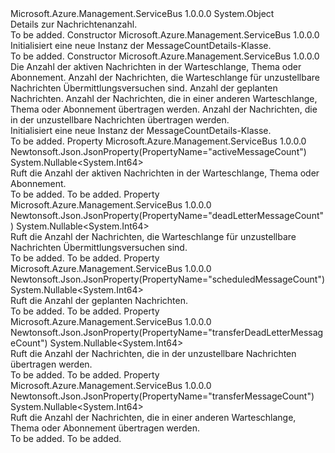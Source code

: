 <Type Name="MessageCountDetails" FullName="Microsoft.Azure.Management.ServiceBus.Models.MessageCountDetails">
  <TypeSignature Language="C#" Value="public class MessageCountDetails" />
  <TypeSignature Language="ILAsm" Value=".class public auto ansi beforefieldinit MessageCountDetails extends System.Object" />
  <TypeSignature Language="DocId" Value="T:Microsoft.Azure.Management.ServiceBus.Models.MessageCountDetails" />
  <TypeSignature Language="VB.NET" Value="Public Class MessageCountDetails" />
  <TypeSignature Language="F#" Value="type MessageCountDetails = class" />
  <AssemblyInfo>
    <AssemblyName>Microsoft.Azure.Management.ServiceBus</AssemblyName>
    <AssemblyVersion>1.0.0.0</AssemblyVersion>
  </AssemblyInfo>
  <Base>
    <BaseTypeName>System.Object</BaseTypeName>
  </Base>
  <Interfaces />
  <Docs>
    <summary>
            Details zur Nachrichtenanzahl.
            </summary>
    <remarks>To be added.</remarks>
  </Docs>
  <Members>
    <Member MemberName=".ctor">
      <MemberSignature Language="C#" Value="public MessageCountDetails ();" />
      <MemberSignature Language="ILAsm" Value=".method public hidebysig specialname rtspecialname instance void .ctor() cil managed" />
      <MemberSignature Language="DocId" Value="M:Microsoft.Azure.Management.ServiceBus.Models.MessageCountDetails.#ctor" />
      <MemberSignature Language="VB.NET" Value="Public Sub New ()" />
      <MemberType>Constructor</MemberType>
      <AssemblyInfo>
        <AssemblyName>Microsoft.Azure.Management.ServiceBus</AssemblyName>
        <AssemblyVersion>1.0.0.0</AssemblyVersion>
      </AssemblyInfo>
      <Parameters />
      <Docs>
        <summary>
            Initialisiert eine neue Instanz der MessageCountDetails-Klasse.
            </summary>
        <remarks>To be added.</remarks>
      </Docs>
    </Member>
    <Member MemberName=".ctor">
      <MemberSignature Language="C#" Value="public MessageCountDetails (Nullable&lt;long&gt; activeMessageCount = null, Nullable&lt;long&gt; deadLetterMessageCount = null, Nullable&lt;long&gt; scheduledMessageCount = null, Nullable&lt;long&gt; transferMessageCount = null, Nullable&lt;long&gt; transferDeadLetterMessageCount = null);" />
      <MemberSignature Language="ILAsm" Value=".method public hidebysig specialname rtspecialname instance void .ctor(valuetype System.Nullable`1&lt;int64&gt; activeMessageCount, valuetype System.Nullable`1&lt;int64&gt; deadLetterMessageCount, valuetype System.Nullable`1&lt;int64&gt; scheduledMessageCount, valuetype System.Nullable`1&lt;int64&gt; transferMessageCount, valuetype System.Nullable`1&lt;int64&gt; transferDeadLetterMessageCount) cil managed" />
      <MemberSignature Language="DocId" Value="M:Microsoft.Azure.Management.ServiceBus.Models.MessageCountDetails.#ctor(System.Nullable{System.Int64},System.Nullable{System.Int64},System.Nullable{System.Int64},System.Nullable{System.Int64},System.Nullable{System.Int64})" />
      <MemberSignature Language="VB.NET" Value="Public Sub New (Optional activeMessageCount As Nullable(Of Long) = null, Optional deadLetterMessageCount As Nullable(Of Long) = null, Optional scheduledMessageCount As Nullable(Of Long) = null, Optional transferMessageCount As Nullable(Of Long) = null, Optional transferDeadLetterMessageCount As Nullable(Of Long) = null)" />
      <MemberSignature Language="F#" Value="new Microsoft.Azure.Management.ServiceBus.Models.MessageCountDetails : Nullable&lt;int64&gt; * Nullable&lt;int64&gt; * Nullable&lt;int64&gt; * Nullable&lt;int64&gt; * Nullable&lt;int64&gt; -&gt; Microsoft.Azure.Management.ServiceBus.Models.MessageCountDetails" Usage="new Microsoft.Azure.Management.ServiceBus.Models.MessageCountDetails (activeMessageCount, deadLetterMessageCount, scheduledMessageCount, transferMessageCount, transferDeadLetterMessageCount)" />
      <MemberType>Constructor</MemberType>
      <AssemblyInfo>
        <AssemblyName>Microsoft.Azure.Management.ServiceBus</AssemblyName>
        <AssemblyVersion>1.0.0.0</AssemblyVersion>
      </AssemblyInfo>
      <Parameters>
        <Parameter Name="activeMessageCount" Type="System.Nullable&lt;System.Int64&gt;" />
        <Parameter Name="deadLetterMessageCount" Type="System.Nullable&lt;System.Int64&gt;" />
        <Parameter Name="scheduledMessageCount" Type="System.Nullable&lt;System.Int64&gt;" />
        <Parameter Name="transferMessageCount" Type="System.Nullable&lt;System.Int64&gt;" />
        <Parameter Name="transferDeadLetterMessageCount" Type="System.Nullable&lt;System.Int64&gt;" />
      </Parameters>
      <Docs>
        <param name="activeMessageCount">Die Anzahl der aktiven Nachrichten in der Warteschlange, Thema oder Abonnement.</param>
        <param name="deadLetterMessageCount">Anzahl der Nachrichten, die Warteschlange für unzustellbare Nachrichten Übermittlungsversuchen sind.</param>
        <param name="scheduledMessageCount">Anzahl der geplanten Nachrichten.</param>
        <param name="transferMessageCount">Anzahl der Nachrichten, die in einer anderen Warteschlange, Thema oder Abonnement übertragen werden.</param>
        <param name="transferDeadLetterMessageCount">Anzahl der Nachrichten, die in der unzustellbare Nachrichten übertragen werden.</param>
        <summary>
            Initialisiert eine neue Instanz der MessageCountDetails-Klasse.
            </summary>
        <remarks>To be added.</remarks>
      </Docs>
    </Member>
    <Member MemberName="ActiveMessageCount">
      <MemberSignature Language="C#" Value="public Nullable&lt;long&gt; ActiveMessageCount { get; }" />
      <MemberSignature Language="ILAsm" Value=".property instance valuetype System.Nullable`1&lt;int64&gt; ActiveMessageCount" />
      <MemberSignature Language="DocId" Value="P:Microsoft.Azure.Management.ServiceBus.Models.MessageCountDetails.ActiveMessageCount" />
      <MemberSignature Language="VB.NET" Value="Public ReadOnly Property ActiveMessageCount As Nullable(Of Long)" />
      <MemberSignature Language="F#" Value="member this.ActiveMessageCount : Nullable&lt;int64&gt;" Usage="Microsoft.Azure.Management.ServiceBus.Models.MessageCountDetails.ActiveMessageCount" />
      <MemberType>Property</MemberType>
      <AssemblyInfo>
        <AssemblyName>Microsoft.Azure.Management.ServiceBus</AssemblyName>
        <AssemblyVersion>1.0.0.0</AssemblyVersion>
      </AssemblyInfo>
      <Attributes>
        <Attribute>
          <AttributeName>Newtonsoft.Json.JsonProperty(PropertyName="activeMessageCount")</AttributeName>
        </Attribute>
      </Attributes>
      <ReturnValue>
        <ReturnType>System.Nullable&lt;System.Int64&gt;</ReturnType>
      </ReturnValue>
      <Docs>
        <summary>
            Ruft die Anzahl der aktiven Nachrichten in der Warteschlange, Thema oder Abonnement.
            </summary>
        <value>To be added.</value>
        <remarks>To be added.</remarks>
      </Docs>
    </Member>
    <Member MemberName="DeadLetterMessageCount">
      <MemberSignature Language="C#" Value="public Nullable&lt;long&gt; DeadLetterMessageCount { get; }" />
      <MemberSignature Language="ILAsm" Value=".property instance valuetype System.Nullable`1&lt;int64&gt; DeadLetterMessageCount" />
      <MemberSignature Language="DocId" Value="P:Microsoft.Azure.Management.ServiceBus.Models.MessageCountDetails.DeadLetterMessageCount" />
      <MemberSignature Language="VB.NET" Value="Public ReadOnly Property DeadLetterMessageCount As Nullable(Of Long)" />
      <MemberSignature Language="F#" Value="member this.DeadLetterMessageCount : Nullable&lt;int64&gt;" Usage="Microsoft.Azure.Management.ServiceBus.Models.MessageCountDetails.DeadLetterMessageCount" />
      <MemberType>Property</MemberType>
      <AssemblyInfo>
        <AssemblyName>Microsoft.Azure.Management.ServiceBus</AssemblyName>
        <AssemblyVersion>1.0.0.0</AssemblyVersion>
      </AssemblyInfo>
      <Attributes>
        <Attribute>
          <AttributeName>Newtonsoft.Json.JsonProperty(PropertyName="deadLetterMessageCount")</AttributeName>
        </Attribute>
      </Attributes>
      <ReturnValue>
        <ReturnType>System.Nullable&lt;System.Int64&gt;</ReturnType>
      </ReturnValue>
      <Docs>
        <summary>
            Ruft die Anzahl der Nachrichten, die Warteschlange für unzustellbare Nachrichten Übermittlungsversuchen sind.
            </summary>
        <value>To be added.</value>
        <remarks>To be added.</remarks>
      </Docs>
    </Member>
    <Member MemberName="ScheduledMessageCount">
      <MemberSignature Language="C#" Value="public Nullable&lt;long&gt; ScheduledMessageCount { get; }" />
      <MemberSignature Language="ILAsm" Value=".property instance valuetype System.Nullable`1&lt;int64&gt; ScheduledMessageCount" />
      <MemberSignature Language="DocId" Value="P:Microsoft.Azure.Management.ServiceBus.Models.MessageCountDetails.ScheduledMessageCount" />
      <MemberSignature Language="VB.NET" Value="Public ReadOnly Property ScheduledMessageCount As Nullable(Of Long)" />
      <MemberSignature Language="F#" Value="member this.ScheduledMessageCount : Nullable&lt;int64&gt;" Usage="Microsoft.Azure.Management.ServiceBus.Models.MessageCountDetails.ScheduledMessageCount" />
      <MemberType>Property</MemberType>
      <AssemblyInfo>
        <AssemblyName>Microsoft.Azure.Management.ServiceBus</AssemblyName>
        <AssemblyVersion>1.0.0.0</AssemblyVersion>
      </AssemblyInfo>
      <Attributes>
        <Attribute>
          <AttributeName>Newtonsoft.Json.JsonProperty(PropertyName="scheduledMessageCount")</AttributeName>
        </Attribute>
      </Attributes>
      <ReturnValue>
        <ReturnType>System.Nullable&lt;System.Int64&gt;</ReturnType>
      </ReturnValue>
      <Docs>
        <summary>
            Ruft die Anzahl der geplanten Nachrichten.
            </summary>
        <value>To be added.</value>
        <remarks>To be added.</remarks>
      </Docs>
    </Member>
    <Member MemberName="TransferDeadLetterMessageCount">
      <MemberSignature Language="C#" Value="public Nullable&lt;long&gt; TransferDeadLetterMessageCount { get; }" />
      <MemberSignature Language="ILAsm" Value=".property instance valuetype System.Nullable`1&lt;int64&gt; TransferDeadLetterMessageCount" />
      <MemberSignature Language="DocId" Value="P:Microsoft.Azure.Management.ServiceBus.Models.MessageCountDetails.TransferDeadLetterMessageCount" />
      <MemberSignature Language="VB.NET" Value="Public ReadOnly Property TransferDeadLetterMessageCount As Nullable(Of Long)" />
      <MemberSignature Language="F#" Value="member this.TransferDeadLetterMessageCount : Nullable&lt;int64&gt;" Usage="Microsoft.Azure.Management.ServiceBus.Models.MessageCountDetails.TransferDeadLetterMessageCount" />
      <MemberType>Property</MemberType>
      <AssemblyInfo>
        <AssemblyName>Microsoft.Azure.Management.ServiceBus</AssemblyName>
        <AssemblyVersion>1.0.0.0</AssemblyVersion>
      </AssemblyInfo>
      <Attributes>
        <Attribute>
          <AttributeName>Newtonsoft.Json.JsonProperty(PropertyName="transferDeadLetterMessageCount")</AttributeName>
        </Attribute>
      </Attributes>
      <ReturnValue>
        <ReturnType>System.Nullable&lt;System.Int64&gt;</ReturnType>
      </ReturnValue>
      <Docs>
        <summary>
            Ruft die Anzahl der Nachrichten, die in der unzustellbare Nachrichten übertragen werden.
            </summary>
        <value>To be added.</value>
        <remarks>To be added.</remarks>
      </Docs>
    </Member>
    <Member MemberName="TransferMessageCount">
      <MemberSignature Language="C#" Value="public Nullable&lt;long&gt; TransferMessageCount { get; }" />
      <MemberSignature Language="ILAsm" Value=".property instance valuetype System.Nullable`1&lt;int64&gt; TransferMessageCount" />
      <MemberSignature Language="DocId" Value="P:Microsoft.Azure.Management.ServiceBus.Models.MessageCountDetails.TransferMessageCount" />
      <MemberSignature Language="VB.NET" Value="Public ReadOnly Property TransferMessageCount As Nullable(Of Long)" />
      <MemberSignature Language="F#" Value="member this.TransferMessageCount : Nullable&lt;int64&gt;" Usage="Microsoft.Azure.Management.ServiceBus.Models.MessageCountDetails.TransferMessageCount" />
      <MemberType>Property</MemberType>
      <AssemblyInfo>
        <AssemblyName>Microsoft.Azure.Management.ServiceBus</AssemblyName>
        <AssemblyVersion>1.0.0.0</AssemblyVersion>
      </AssemblyInfo>
      <Attributes>
        <Attribute>
          <AttributeName>Newtonsoft.Json.JsonProperty(PropertyName="transferMessageCount")</AttributeName>
        </Attribute>
      </Attributes>
      <ReturnValue>
        <ReturnType>System.Nullable&lt;System.Int64&gt;</ReturnType>
      </ReturnValue>
      <Docs>
        <summary>
            Ruft die Anzahl der Nachrichten, die in einer anderen Warteschlange, Thema oder Abonnement übertragen werden.
            </summary>
        <value>To be added.</value>
        <remarks>To be added.</remarks>
      </Docs>
    </Member>
  </Members>
</Type>